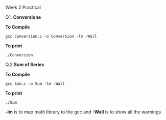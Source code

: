 Week 2 Practical

Q1. **Conversione**

**To Compile**
	 
    gcc Conversion.c -o Conversion -lm -Wall

**To print**

    ./Conversion

Q.2 **Sum of Series**

**To Compile**
	 
    gcc Sum.c -o Sum -lm -Wall

**To print**

    ./Sum

**-lm** is to map math library to the gcc and **-Wall** is to show all the warnings

